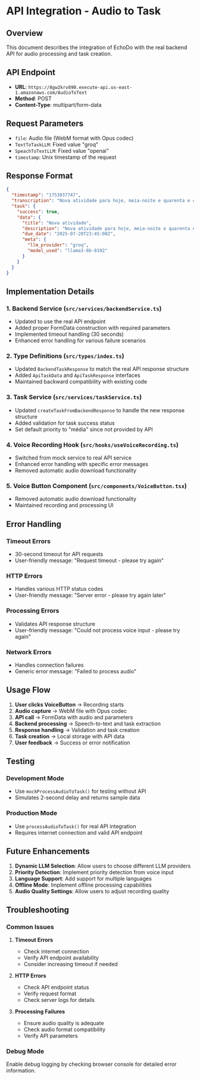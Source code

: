 # API Integration - Audio to Task

## Overview
This document describes the integration of EchoDo with the real backend API for audio processing and task creation.

## API Endpoint
- **URL**: `https://8gw2krv890.execute-api.us-east-1.amazonaws.com/AudioToText`
- **Method**: POST
- **Content-Type**: multipart/form-data

## Request Parameters
- `file`: Audio file (WebM format with Opus codec)
- `TextToTaskLLM`: Fixed value "groq"
- `SpeachToTextLLM`: Fixed value "openai"
- `timestamp`: Unix timestamp of the request

## Response Format
```json
{
  "timestamp": "1753037747",
  "transcription": "Nova atividade para hoje, meia-noite e quarenta e cinco.",
  "task": {
    "success": true,
    "data": {
      "title": "Nova atividade",
      "description": "Nova atividade para hoje, meia-noite e quarenta e cinco",
      "due_date": "2025-07-20T23:45:00Z",
      "meta": {
        "llm_provider": "groq",
        "model_used": "llama3-8b-8192"
      }
    }
  }
}
```

## Implementation Details

### 1. Backend Service (`src/services/backendService.ts`)
- Updated to use the real API endpoint
- Added proper FormData construction with required parameters
- Implemented timeout handling (30 seconds)
- Enhanced error handling for various failure scenarios

### 2. Type Definitions (`src/types/index.ts`)
- Updated `BackendTaskResponse` to match the real API response structure
- Added `ApiTaskData` and `ApiTaskResponse` interfaces
- Maintained backward compatibility with existing code

### 3. Task Service (`src/services/taskService.ts`)
- Updated `createTaskFromBackendResponse` to handle the new response structure
- Added validation for task success status
- Set default priority to "média" since not provided by API

### 4. Voice Recording Hook (`src/hooks/useVoiceRecording.ts`)
- Switched from mock service to real API service
- Enhanced error handling with specific error messages
- Removed automatic audio download functionality

### 5. Voice Button Component (`src/components/VoiceButton.tsx`)
- Removed automatic audio download functionality
- Maintained recording and processing UI

## Error Handling

### Timeout Errors
- 30-second timeout for API requests
- User-friendly message: "Request timeout - please try again"

### HTTP Errors
- Handles various HTTP status codes
- User-friendly message: "Server error - please try again later"

### Processing Errors
- Validates API response structure
- User-friendly message: "Could not process voice input - please try again"

### Network Errors
- Handles connection failures
- Generic error message: "Failed to process audio"

## Usage Flow

1. **User clicks VoiceButton** → Recording starts
2. **Audio capture** → WebM file with Opus codec
3. **API call** → FormData with audio and parameters
4. **Backend processing** → Speech-to-text and task extraction
5. **Response handling** → Validation and task creation
6. **Task creation** → Local storage with API data
7. **User feedback** → Success or error notification

## Testing

### Development Mode
- Use `mockProcessAudioToTask()` for testing without API
- Simulates 2-second delay and returns sample data

### Production Mode
- Use `processAudioToTask()` for real API integration
- Requires internet connection and valid API endpoint

## Future Enhancements

1. **Dynamic LLM Selection**: Allow users to choose different LLM providers
2. **Priority Detection**: Implement priority detection from voice input
3. **Language Support**: Add support for multiple languages
4. **Offline Mode**: Implement offline processing capabilities
5. **Audio Quality Settings**: Allow users to adjust recording quality

## Troubleshooting

### Common Issues

1. **Timeout Errors**
   - Check internet connection
   - Verify API endpoint availability
   - Consider increasing timeout if needed

2. **HTTP Errors**
   - Check API endpoint status
   - Verify request format
   - Check server logs for details

3. **Processing Failures**
   - Ensure audio quality is adequate
   - Check audio format compatibility
   - Verify API parameters

### Debug Mode
Enable debug logging by checking browser console for detailed error information. 